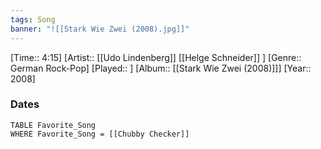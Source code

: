 ```yaml
---
tags: Song  
banner: "![[Stark Wie Zwei (2008).jpg]]"
---
```

[Time:: 4:15]
[Artist:: [[Udo Lindenberg]] [[Helge Schneider]] ]
[Genre:: German Rock-Pop]
[Played:: ]
[Album:: [[Stark Wie Zwei (2008)]]]
[Year:: 2008]
### Dates
````dataview
TABLE Favorite_Song
WHERE Favorite_Song = [[Chubby Checker]]
````